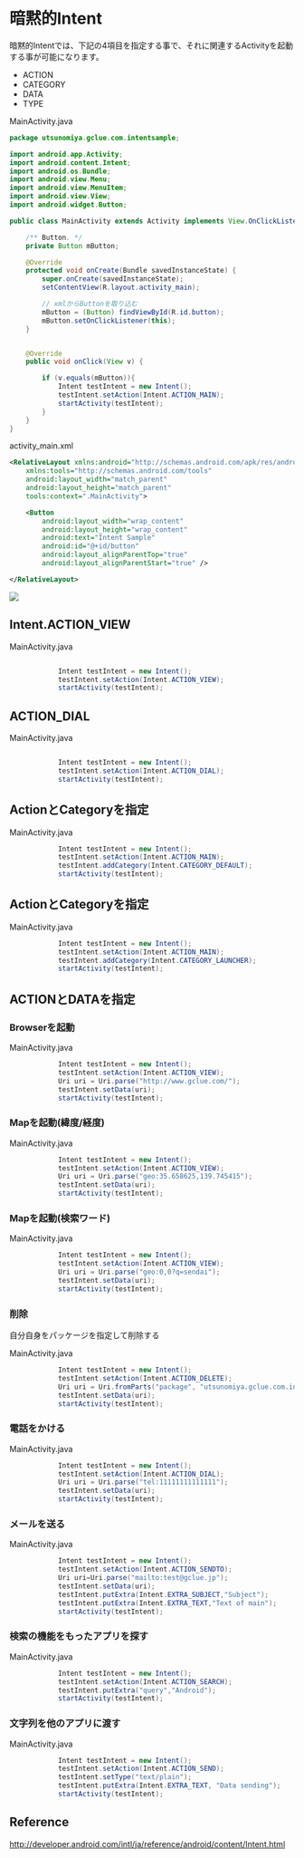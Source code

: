 # 暗黙的Intent

暗黙的Intentでは、下記の4項目を指定する事で、それに関連するActivityを起動する事が可能になります。

* ACTION
* CATEGORY
* DATA
* TYPE


MainActivity.java
```java
package utsunomiya.gclue.com.intentsample;

import android.app.Activity;
import android.content.Intent;
import android.os.Bundle;
import android.view.Menu;
import android.view.MenuItem;
import android.view.View;
import android.widget.Button;

public class MainActivity extends Activity implements View.OnClickListener {

    /** Button. */
    private Button mButton;

    @Override
    protected void onCreate(Bundle savedInstanceState) {
        super.onCreate(savedInstanceState);
        setContentView(R.layout.activity_main);

        // xmlからButtonを取り込む
        mButton = (Button) findViewById(R.id.button);
        mButton.setOnClickListener(this);
    }


    @Override
    public void onClick(View v) {

        if (v.equals(mButton)){
            Intent testIntent = new Intent();
            testIntent.setAction(Intent.ACTION_MAIN);
            startActivity(testIntent);
        }
    }
}

```

activity_main.xml
```xml
<RelativeLayout xmlns:android="http://schemas.android.com/apk/res/android"
    xmlns:tools="http://schemas.android.com/tools" 
    android:layout_width="match_parent"
    android:layout_height="match_parent" 
    tools:context=".MainActivity">

    <Button
        android:layout_width="wrap_content"
        android:layout_height="wrap_content"
        android:text="Intent Sample"
        android:id="@+id/button"
        android:layout_alignParentTop="true"
        android:layout_alignParentStart="true" />

</RelativeLayout>
```

![](./img-intent/intent001.png)


## Intent.ACTION_VIEW

MainActivity.java
```java

            Intent testIntent = new Intent();
            testIntent.setAction(Intent.ACTION_VIEW);
            startActivity(testIntent);
```

## ACTION_DIAL

MainActivity.java
```java

            Intent testIntent = new Intent();
            testIntent.setAction(Intent.ACTION_DIAL);
            startActivity(testIntent);
```

## ActionとCategoryを指定

MainActivity.java
```java
            Intent testIntent = new Intent();
            testIntent.setAction(Intent.ACTION_MAIN);
            testIntent.addCategory(Intent.CATEGORY_DEFAULT);
            startActivity(testIntent);
```

## ActionとCategoryを指定

MainActivity.java
```java
            Intent testIntent = new Intent();
            testIntent.setAction(Intent.ACTION_MAIN);
            testIntent.addCategory(Intent.CATEGORY_LAUNCHER);
            startActivity(testIntent);
```

## ACTIONとDATAを指定

### Browserを起動

MainActivity.java
```java
            Intent testIntent = new Intent();
            testIntent.setAction(Intent.ACTION_VIEW);
            Uri uri = Uri.parse("http://www.gclue.com/");
            testIntent.setData(uri);
            startActivity(testIntent);
```

### Mapを起動(緯度/経度)

MainActivity.java
```java
            Intent testIntent = new Intent();
            testIntent.setAction(Intent.ACTION_VIEW);
            Uri uri = Uri.parse("geo:35.658625,139.745415");
            testIntent.setData(uri);
            startActivity(testIntent);
```

### Mapを起動(検索ワード)

MainActivity.java
```java
            Intent testIntent = new Intent();
            testIntent.setAction(Intent.ACTION_VIEW);
            Uri uri = Uri.parse("geo:0,0?q=sendai");
            testIntent.setData(uri);
            startActivity(testIntent);

```
### 削除
自分自身をパッケージを指定して削除する

MainActivity.java
```java
            Intent testIntent = new Intent();
            testIntent.setAction(Intent.ACTION_DELETE);
            Uri uri = Uri.fromParts("package", "utsunomiya.gclue.com.intentsample", null);
            testIntent.setData(uri);
            startActivity(testIntent);
```

### 電話をかける

MainActivity.java
```java
            Intent testIntent = new Intent();
            testIntent.setAction(Intent.ACTION_DIAL);
            Uri uri = Uri.parse("tel:11111111111111");
            testIntent.setData(uri);
            startActivity(testIntent);
```

### メールを送る
MainActivity.java
```java
            Intent testIntent = new Intent();
            testIntent.setAction(Intent.ACTION_SENDTO);
            Uri uri=Uri.parse("mailto:test@gclue.jp");
            testIntent.setData(uri);
            testIntent.putExtra(Intent.EXTRA_SUBJECT,"Subject");
            testIntent.putExtra(Intent.EXTRA_TEXT,"Text of main");
            startActivity(testIntent);
```
    

### 検索の機能をもったアプリを探す

MainActivity.java
```java
            Intent testIntent = new Intent();
            testIntent.setAction(Intent.ACTION_SEARCH);
            testIntent.putExtra("query","Android");
            startActivity(testIntent);
```

### 文字列を他のアプリに渡す

MainActivity.java
```java
            Intent testIntent = new Intent();
            testIntent.setAction(Intent.ACTION_SEND);
            testIntent.setType("text/plain");
            testIntent.putExtra(Intent.EXTRA_TEXT, "Data sending");
            startActivity(testIntent);
```


## Reference

http://developer.android.com/intl/ja/reference/android/content/Intent.html